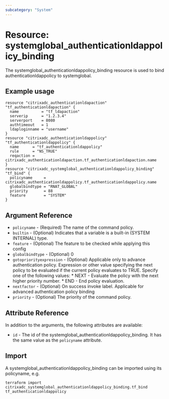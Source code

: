 ```yaml
---
subcategory: "System"
---
```


# Resource: systemglobal_authenticationldappolicy_binding

The systemglobal_authenticationldappolicy_binding resource is used to bind authenticationldappolicy to systemglobal.


## Example usage

```hcl
resource "citrixadc_authenticationldapaction" "tf_authenticationldapaction" {
  name          = "tf_ldapaction"
  serverip      = "1.2.3.4"
  serverport    = 8080
  authtimeout   = 1
  ldaploginname = "username"
}
resource "citrixadc_authenticationldappolicy" "tf_authenticationldappolicy" {
  name      = "tf_authenticationldappolicy"
  rule      = "NS_TRUE"
  reqaction = citrixadc_authenticationldapaction.tf_authenticationldapaction.name
}
resource "citrixadc_systemglobal_authenticationldappolicy_binding" "tf_bind" {
  policyname     = citrixadc_authenticationldappolicy.tf_authenticationldappolicy.name
  globalbindtype = "RNAT_GLOBAL"
  priority       = 88
  feature        = "SYSTEM"
}
```


## Argument Reference

* `policyname` - (Required) The name of the  command policy.
* `builtin` - (Optional) Indicates that a variable is a built-in (SYSTEM INTERNAL) type.
* `feature` - (Optional) The feature to be checked while applying this config
* `globalbindtype` - (Optional) 0
* `gotopriorityexpression` - (Optional) Applicable only to advance authentication policy. Expression or other value specifying the next policy to be evaluated if the current policy evaluates to TRUE.  Specify one of the following values: * NEXT - Evaluate the policy with the next higher priority number. * END - End policy evaluation.
* `nextfactor` - (Optional) On success invoke label. Applicable for advanced authentication policy binding
* `priority` - (Optional) The priority of the command policy.


## Attribute Reference

In addition to the arguments, the following attributes are available:

* `id` - The id of the systemglobal_authenticationldappolicy_binding. It has the same value as the `policyname` attribute.


## Import

A systemglobal_authenticationldappolicy_binding can be imported using its policyname, e.g.

```shell
terraform import citrixadc_systemglobal_authenticationldappolicy_binding.tf_bind tf_authenticationldappolicy
```

